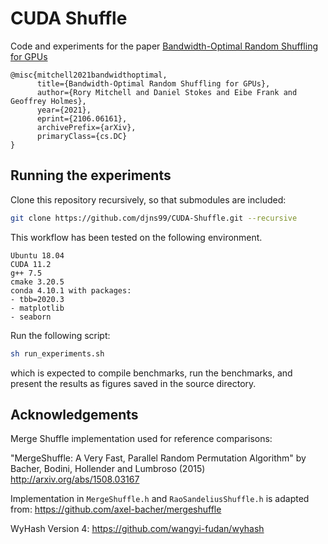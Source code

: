 CUDA Shuffle
============

Code and experiments for the paper [Bandwidth-Optimal Random Shuffling for GPUs](https://arxiv.org/abs/2106.06161)
```
@misc{mitchell2021bandwidthoptimal,
      title={Bandwidth-Optimal Random Shuffling for GPUs}, 
      author={Rory Mitchell and Daniel Stokes and Eibe Frank and Geoffrey Holmes},
      year={2021},
      eprint={2106.06161},
      archivePrefix={arXiv},
      primaryClass={cs.DC}
}
```

Running the experiments
----------------
Clone this repository recursively, so that submodules are included:
```bash
git clone https://github.com/djns99/CUDA-Shuffle.git --recursive
```

This workflow has been tested on the following environment.
```
Ubuntu 18.04
CUDA 11.2
g++ 7.5
cmake 3.20.5
conda 4.10.1 with packages:
- tbb=2020.3
- matplotlib
- seaborn
```

Run the following script:
```bash
sh run_experiments.sh
```
which is expected to compile benchmarks, run the benchmarks, and present the results as figures saved in the source directory.


Acknowledgements
----------------

Merge Shuffle implementation used for reference comparisons:

"MergeShuffle: A Very Fast, Parallel Random Permutation Algorithm" by Bacher, Bodini, Hollender and Lumbroso (2015)
http://arxiv.org/abs/1508.03167

Implementation in `MergeShuffle.h` and `RaoSandeliusShuffle.h` is adapted from:
https://github.com/axel-bacher/mergeshuffle

WyHash Version 4:
https://github.com/wangyi-fudan/wyhash

